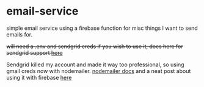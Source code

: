 # email-service

simple email service using a firebase function for misc things I want to send emails for.

~~will need a .env and sendgrid creds if you wish to use it, docs here for sendgrid support [here](https://sendgrid.com/docs/for-developers/sending-email/v3-nodejs-code-example/)~~

Sendgrid killed my account and made it way too professional, so using gmail creds now with nodemailer. [nodemailer docs](https://nodemailer.com/about/) and a neat post about using it with firebase [here](https://edigleyssonsilva.medium.com/cloud-functions-for-firebase-sending-e-mail-1f2631d1022e)
